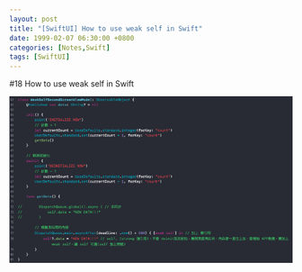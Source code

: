 ```yaml
---
layout: post
title: "[SwiftUI] How to use weak self in Swift"
date: 1999-02-07 06:30:00 +0800
categories: [Notes,Swift]
tags: [SwiftUI]
---
```


#18 How to use weak self in Swift

![](/assets/img/post/swiftui-how-to-use-weak-self-in-swift.png)

